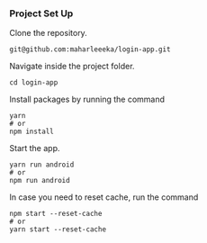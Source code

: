 ### Project Set Up

Clone the repository.

`git@github.com:maharleeeka/login-app.git`

Navigate inside the project folder.

`cd login-app`

Install packages by running the command

```
yarn
# or 
npm install
````

Start the app.

```
yarn run android
# or 
npm run android
```

In case you need to reset cache, run the command

```
npm start --reset-cache
# or
yarn start --reset-cache
```
